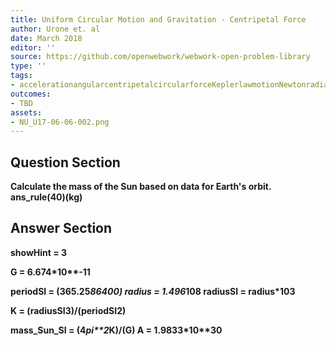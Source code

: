 ```yaml
---
title: Uniform Circular Motion and Gravitation - Centripetal Force
author: Urone et. al
date: March 2018
editor: ''
source: https://github.com/openwebwork/webwork-open-problem-library
type: ''
tags:
- accelerationangularcentripetalcircularforceKeplerlawmotionNewtonradianrotationalsecondthirduniformvelocity
outcomes:
- TBD
assets:
- NU_U17-06-06-002.png
---
```


## Question Section 

<b>
Calculate the mass of the Sun based on data for Earth's orbit.
ans_rule(40)(kg)


## Answer Section

showHint = 3

G = 6.674*10**-11

periodSI = (365.25*86400)
radius = 1.496*10**8
radiusSI = radius*10**3

K = (radiusSI**3)/(periodSI**2)

mass_Sun_SI = (4*pi**2*K)/(G)
A = 1.9833*10**30